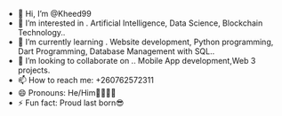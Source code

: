 - 👋 Hi, I’m @Kheed99
- 👀 I’m interested in . Artificial Intelligence, Data Science, Blockchain Technology..
- 🌱 I’m currently learning . Website development, Python programming, Dart Programming, Database Management with SQL..
- 💞️ I’m looking to collaborate on .. Mobile App development,Web 3 projects.
- 📫 How to reach me: +260762572311
- 😄 Pronouns: He/Him👨🏽👨🏽
- ⚡ Fun fact: Proud last born😎

<!---
Kheed99/Kheed99 is a ✨ special ✨ repository because its `README.md` (this file) appears on your GitHub profile.
You can click the Preview link to take a look at your changes.
--->
